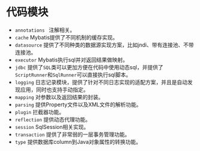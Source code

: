 # 代码模块

- `annotations ` 注解相关。
- `cache` Mybatis提供了不同机制的缓存实现。
- `datasource` 提供了不同种类的数据源实现方案，比如jndi、带有连接池、不带连接池。
- `executor` Mybatis执行sql并对返回结果做映射。
- `jdbc` 提供了`SQL`类可以更加方便在代码中使用动态sql，并提供了`ScriptRunner`和`SqlRunner`可以直接执行sql脚本。
- `logging` 日志记录模块，提供了针对不同日志实现的适配方案，并且是自动发现应用，同时也支持手动指定。
- `mapping` 对参数以及返回结果的封装。
- `parsing` 提供Property文件以及XML文件的解析功能。
- `plugin` 拦截器功能。
- `reflection` 提供动态代理功能。
- `session` SqlSession相关实现。
- `transaction` 提供了非常弱的一层事务管理功能。
- `type` 提供数据库column到Java对象属性的转换功能。